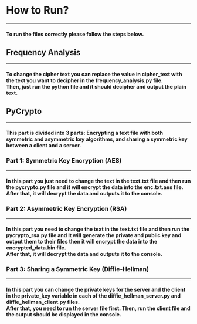 <h1>How to Run?</h1>
<hr style="margin: 0"/>

<h4>
To run the files correctly please follow the steps below.
</h4>

<h2>Frequency Analysis</h2>
<hr style="margin: 0"/>

<h4>
To change the cipher text you can replace the value in cipher_text with the text you want to decipher in the <b>frequency_analysis.py</b> file.
<br>
Then, just run the python file and it should decipher and output the plain text.
</h4>

<h2>PyCrypto</h2>
<hr style="margin: 0">

<h4>This part is divided into 3 parts: Encrypting a text file with both symmetric and asymmetric key algorithms, and
sharing a symmetric key between a client and a server.</h4>

<h3>Part 1: Symmetric Key Encryption (AES)</h3>
<hr style="margin: 0">

<h4>In this part you just need to change the text in the <strong>text.txt</strong> file and then run the <strong>
pycrypto.py</strong> file and it will encrypt the data into the <strong>enc.txt.aes</strong> file.
<br>
After that, it will decrypt the data and outputs it to the console.
</h4>

<h3>Part 2: Asymmetric Key Encryption (RSA)</h3>
<hr style="margin: 0">
<h4>In this part you need to change the text in the <strong>text.txt</strong> file and then run the <strong>pycrypto_rsa.py</strong> file and it will generate the private and public key and output them to their files then it will encrypt the data into the <strong>encrypted_data.bin</strong> file.
<br>
After that, it will decrypt the data and outputs it to the console.
</h4>

<h3>Part 3: Sharing a Symmetric Key (Diffie-Hellman)</h3>
<hr style="margin: 0">
<h4>
In this part you can change the private keys for the server and the client in the private_key variable in each of the <strong>diffie_hellman_server.py</strong> and <strong>diffie_hellman_client.py</strong> files.
<br>
After that, you need to run the server file first. Then, run the client file and the output should be displayed in the console.
</h4>
